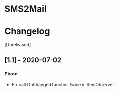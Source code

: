 # SMS2Mail

# Changelog
[Unreleased]

## [1.1] - 2020-07-02

### Fixed
- Fix call OnChanged function twice in  SmsObserver